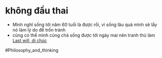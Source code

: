 # không đầu thai

- Mình nghĩ sống tới năm 60 tuổi là được rồi, vì sống lâu quá mình sẽ lấy nó làm lý do để trốn tránh
- cũng có thể mình cũng chả sống được tới ngày mai nên tranh thủ làm [Last will, di chúc](Last%20will,%20di%20chúc.md)

#Philosophy_and_thinking 
